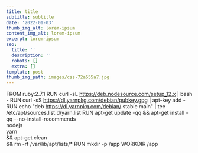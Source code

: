 ```yaml
---
title: title
subtitle: subtitle
date: '2022-01-03'
thumb_img_alt: lorem-ipsum
content_img_alt: lorem-ipsum
excerpt: lorem-ipsum
seo:
  title: ''
  description: ''
  robots: []
  extra: []
template: post
thumb_img_path: images/css-72a655a7.jpg
---
```

FROM ruby:2.7.1
RUN curl -sL https://deb.nodesource.com/setup_12.x | bash -
RUN curl -sS https://dl.yarnpkg.com/debian/pubkey.gpg | apt-key add -
RUN echo "deb https://dl.yarnpkg.com/debian/ stable main" | tee /etc/apt/sources.list.d/yarn.list
RUN apt-get update -qq && apt-get install -qq --no-install-recommends \
 nodejs \
 yarn \
 && apt-get clean \
 && rm -rf /var/lib/apt/lists/\*
RUN mkdir -p /app
WORKDIR /app

